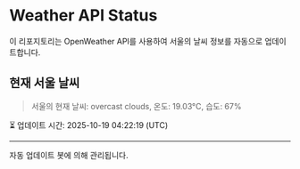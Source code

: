 
# Weather API Status

이 리포지토리는 OpenWeather API를 사용하여 서울의 날씨 정보를 자동으로 업데이트합니다.

## 현재 서울 날씨
> 서울의 현재 날씨: overcast clouds, 온도: 19.03°C, 습도: 67%

⏳ 업데이트 시간: 2025-10-19 04:22:19 (UTC)

---
자동 업데이트 봇에 의해 관리됩니다.
